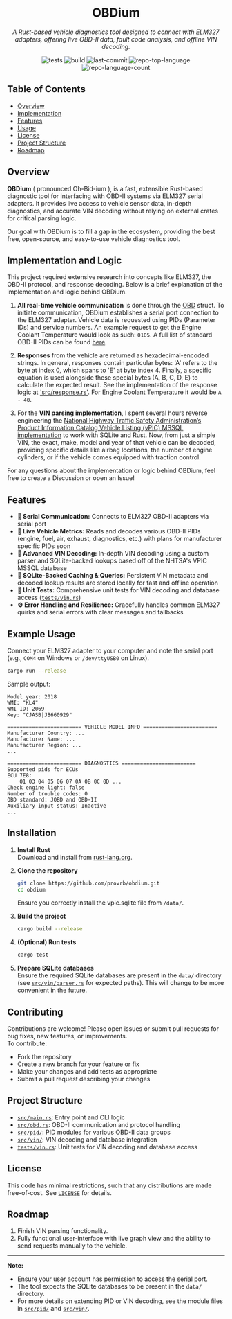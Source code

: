 <div align="center">
  <h1>OBDium</h1>
  <p><em>A Rust-based vehicle diagnostics tool designed to connect with ELM327 adapters, offering live OBD-II data, fault code analysis, and offline VIN decoding.</p></em>
  
  <img alt="tests" src="https://img.shields.io/github/actions/workflow/status/provrb/obdium/rust.yml?label=tests&style=flat&logo=github&color=0080ff">
  <img alt="build" src="https://img.shields.io/github/actions/workflow/status/provrb/obdium/rust.yml?label=build&style=flat&logo=github&color=0080ff)">
  <img alt="last-commit" src="https://img.shields.io/github/last-commit/provrb/obdium?style=flat&logo=git&logoColor=white&color=0080ff">
  <img alt="repo-top-language" src="https://img.shields.io/github/languages/top/provrb/obdium?style=flat&color=0080ff">
  <img alt="repo-language-count" src="https://img.shields.io/github/languages/count/provrb/obdium?style=flat&color=0080ff">
</div>

## Table of Contents
- [Overview](#overview)
- [Implementation](#implementation-and-logic)
- [Features](#features)
- [Usage](#example-usage)
- [License](#license)
- [Project Structure](#project-structure)
- [Roadmap](#roadmap)

## Overview

**OBDium** ( pronounced Oh-Bid-ium ), is a fast, extensible Rust-based diagnostic tool for interfacing with OBD-II systems via ELM327 serial adapters. It provides live access to vehicle sensor data, in-depth diagnostics, and accurate VIN decoding without relying on external crates for critical parsing logic. 

Our goal with OBDium is to fill a gap in the ecosystem, providing the best free, open-source, and easy-to-use vehicle diagnostics tool.

## Implementation and Logic
This project required extensive research into concepts like ELM327, the OBD-II protocol, and response decoding. Below is a brief explanation of the implementation and logic behind OBDium.

1. **All real-time vehicle communication** is done through the [OBD](src/obd.rs) struct. To initiate communication, OBDium establishes a serial port connection to the ELM327 adapter. Vehicle data is requested using PIDs (Parameter IDs) and service numbers. An example request to get the Engine Coolant Temperature would look as such: `0105`. A full list of standard OBD-II PIDs can be found [here](https://en.wikipedia.org/wiki/OBD-II_PIDs). 

2. **Responses** from the vehicle are returned as hexadecimal-encoded strings. In general, responses contain particular bytes: 'A' refers to the byte at index 0, which spans to 'E' at byte index 4. Finally, a specific equation is used alongside these special bytes (A, B, C, D, E) to calculate the expected result. See the implementation of the response logic at ['src/response.rs'](src/response.rs). For Engine Coolant Temperature it would be `A - 40`.

3. For the **VIN parsing implementation**, I spent several hours reverse engineering the [National Highway Traffic Safety Administration’s Product Information Catalog Vehicle Listing (vPIC) MSSQL implementation](https://vpic.nhtsa.dot.gov/api/) to work with SQLite and Rust. Now, from just a simple VIN, the exact, make, model and year of that vehicle can be decoded, providing specific details like airbag locations, the number of engine cylinders, or if the vehicle comes equipped with traction control.

For any questions about the implementation or logic behind OBDium, feel free to create a Discussion or open an Issue!

## Features

- **🔌 Serial Communication:** Connects to ELM327 OBD-II adapters via serial port
- **🧠 Live Vehicle Metrics:** Reads and decodes various OBD-II PIDs (engine, fuel, air, exhaust, diagnostics, etc.) with plans for manufacturer specific PIDs soon
- **🔎 Advanced VIN Decoding:** In-depth VIN decoding using a custom parser and SQLite-backed lookups based off of the NHTSA's VPIC MSSQL database
- **💾 SQLite-Backed Caching & Queries:** Persistent VIN metadata and decoded lookup results are stored locally for fast and offline operation
- **🧪 Unit Tests:** Comprehensive unit tests for VIN decoding and database access ([`tests/vin.rs`](tests/vin.rs))
- **⚙️ Error Handling and Resilience:** Gracefully handles common ELM327 quirks and serial errors with clear messages and fallbacks

## Example Usage

Connect your ELM327 adapter to your computer and note the serial port (e.g., `COM4` on Windows or `/dev/ttyUSB0` on Linux).

```sh
cargo run --release
```

Sample output:
```
Model year: 2018
WMI: "KL4"
WMI ID: 2069
Key: "CJASB|JB660929"

======================== VEHICLE MODEL INFO ========================
Manufacturer Country: ...
Manufacturer Name: ...
Manufacturer Region: ...
...

======================== DIAGNOSTICS ========================
Supported pids for ECUs
ECU 7E8:
    01 03 04 05 06 07 0A 0B 0C 0D ...
Check engine light: false
Number of trouble codes: 0
OBD standard: JOBD and OBD-II
Auxiliary input status: Inactive
...
```

## Installation

1. **Install Rust**  
   Download and install from [rust-lang.org](https://www.rust-lang.org/tools/install).

2. **Clone the repository**  
   ```sh
   git clone https://github.com/provrb/obdium.git
   cd obdium
   ```

   Ensure you correctly install the vpic.sqlite file from `/data/`.

3. **Build the project**  
   ```sh
   cargo build --release
   ```

4. **(Optional) Run tests**  
   ```sh
   cargo test
   ```

5. **Prepare SQLite databases**  
   Ensure the required SQLite databases are present in the `data/` directory (see [`src/vin/parser.rs`](src/vin/parser.rs) for expected paths). This will change to be more convenient in the future.

## Contributing

Contributions are welcome! Please open issues or submit pull requests for bug fixes, new features, or improvements.  
To contribute:

- Fork the repository
- Create a new branch for your feature or fix
- Make your changes and add tests as appropriate
- Submit a pull request describing your changes

## Project Structure

- [`src/main.rs`](src/main.rs): Entry point and CLI logic
- [`src/obd.rs`](src/obd.rs): OBD-II communication and protocol handling
- [`src/pid/`](src/pid/mod.rs): PID modules for various OBD-II data groups
- [`src/vin/`](src/vin/mod.rs): VIN decoding and database integration
- [`tests/vin.rs`](tests/vin.rs): Unit tests for VIN decoding and database access

## License

This code has minimal restrictions, such that any distributions are made free-of-cost. See [`LICENSE`](LICENSE) for details. 

## Roadmap
1. Finish VIN parsing functionality.
2. Fully functional user-interface with live graph view and the ability to send requests manually to the vehicle.

---

**Note:**  
- Ensure your user account has permission to access the serial port.
- The tool expects the SQLite databases to be present in the `data/` directory.
- For more details on extending PID or VIN decoding, see the module files in [`src/pid/`](src/pid/mod.rs) and [`src/vin/`](src/vin/mod.rs).